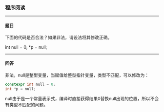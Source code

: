 ### 程序阅读
***
#### 题目

下面的代码是否合法？如果非法，请设法将其修改正确。  

int null = 0, *p = null;

***
#### 回答

非法，null是整型变量，当赋值给整型指针变量，类型不匹配，可以修改为：

```c++
constexpr int null = 0;
int *p = null;
```

null由于是一个常量表示式，编译时直接获得结果0替换null出现的位置，所以不会有类型不匹配的问题。
